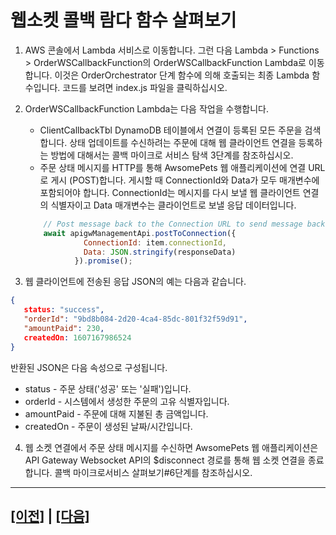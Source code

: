 # 웹소켓 콜백 람다 함수 살펴보기

1. AWS 콘솔에서 Lambda 서비스로 이동합니다. 그런 다음 Lambda > Functions > OrderWSCallbackFunction의 OrderWSCallbackFunction Lambda로 이동합니다. 이것은 OrderOrchestrator 단계 함수에 의해 호출되는 최종 Lambda 함수입니다. 코드를 보려면 index.js 파일을 클릭하십시오.

2. OrderWSCallbackFunction Lambda는 다음 작업을 수행합니다.
   * ClientCallbackTbl DynamoDB 테이블에서 연결이 등록된 모든 주문을 검색합니다. 상태 업데이트를 수신하려는 주문에 대해 웹 클라이언트 연결을 등록하는 방법에 대해서는 콜백 마이크로 서비스 탐색 3단계를 참조하십시오.
   * 주문 상태 메시지를 HTTP를 통해 AwsomePets 웹 애플리케이션에 연결 URL로 게시 (POST)합니다. 게시할 때 ConnectionId와 Data가 모두 매개변수에 포함되어야 합니다. ConnectionId는 메시지를 다시 보낼 웹 클라이언트 연결의 식별자이고 Data 매개변수는 클라이언트로 보낼 응답 데이터입니다.

    
   ```javascript
       // Post message back to the Connection URL to send message back to web client
       await apigwManagementApi.postToConnection({
                ConnectionId: item.connectionId,
                Data: JSON.stringify(responseData)
              }).promise();

   ```

3. 웹 클라이언트에 전송된 응답 JSON의 예는 다음과 같습니다.<br>
```json
{
   status: "success",
   "orderId": "9bd8b084-2d20-4ca4-85dc-801f32f59d91",
   "amountPaid": 230,
   createdOn: 1607167986524
}
```

반환된 JSON은 다음 속성으로 구성됩니다.

* status - 주문 상태('성공' 또는 '실패')입니다.
* orderId - 시스템에서 생성한 주문의 고유 식별자입니다.
* amountPaid - 주문에 대해 지불된 총 금액입니다.
* createdOn - 주문이 생성된 날짜/시간입니다.

4. 웹 소켓 연결에서 주문 상태 메시지를 수신하면 AwsomePets 웹 애플리케이션은 API Gateway Websocket API의 $disconnect 경로를 통해 웹 소켓 연결을 종료합니다. 콜백 마이크로서비스 살펴보기#6단계를 참조하십시오.

---

## [[이전]](8.1-explore-api-gateway-websocket-api.md) | [[다음]](9-challenge-calculate-shipping-cost.md)

